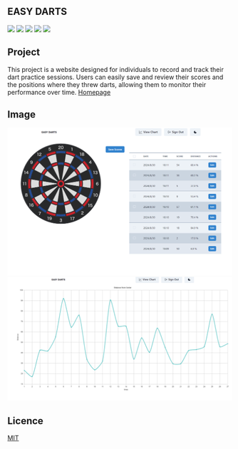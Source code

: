 ## EASY DARTS

<p style="display: inline">

  <img src="https://img.shields.io/badge/next.js-000000?style=for-the-badge&logo=nextdotjs&logoColor=white">
  <img src="https://img.shields.io/badge/-React-20232A?style=for-the-badge&logo=react&logoColor=61DAFB">
  <img src="https://shields.io/badge/TypeScript-3178C6?logo=TypeScript&logoColor=FFF&style=flat-square">
  <img src="https://img.shields.io/badge/-Docker-1488C6.svg?logo=docker&style=for-the-badge">
  <img src="https://img.shields.io/badge/postgresql-4169e1?style=for-the-badge&logo=postgresql&logoColor=white">
</p>

## Project

This project is a website designed for individuals to record and track their dart practice sessions. Users can easily save and review their scores and the positions where they threw darts, allowing them to monitor their performance over time. [Homepage](https://easy-darts.vercel.app "Homepage")

## Image

![Image1](screenshot\image1.png)
![Image2](screenshot\image2.png)

## Licence

[MIT](https://github.com/kotabrog/ft_mini_ls/blob/main/LICENSE)

